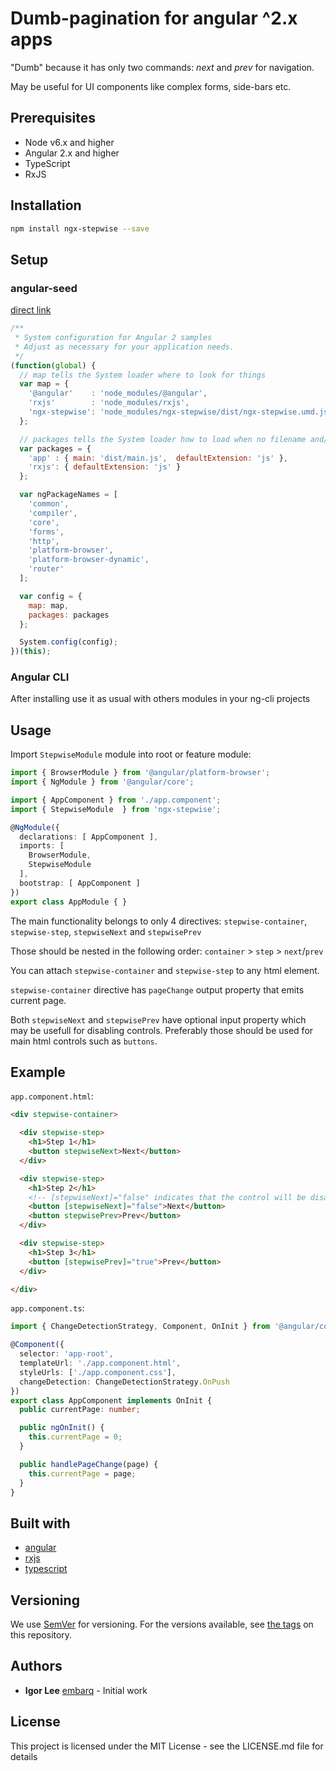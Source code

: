 # Dumb-pagination for angular ^2.x apps

"Dumb" because it has only two commands: _next_ and _prev_ for navigation.

May be useful for UI components like complex forms, side-bars etc.

## Prerequisites

- Node v6.x and higher
- Angular 2.x and higher
- TypeScript
- RxJS

## Installation

```sh
npm install ngx-stepwise --save
```

## Setup

### angular-seed

[direct link](https://github.com/mgechev/angular-seed)

```js
/**
 * System configuration for Angular 2 samples
 * Adjust as necessary for your application needs.
 */
(function(global) {
  // map tells the System loader where to look for things
  var map = {
    '@angular'    : 'node_modules/@angular',
    'rxjs'        : 'node_modules/rxjs',
    'ngx-stepwise': 'node_modules/ngx-stepwise/dist/ngx-stepwise.umd.js'
  };

  // packages tells the System loader how to load when no filename and/or no extension
  var packages = {
    'app' : { main: 'dist/main.js',  defaultExtension: 'js' },
    'rxjs': { defaultExtension: 'js' }
  };

  var ngPackageNames = [
    'common',
    'compiler',
    'core',
    'forms',
    'http',
    'platform-browser',
    'platform-browser-dynamic',
    'router'
  ];

  var config = {
    map: map,
    packages: packages
  };

  System.config(config);
})(this);
```

### Angular CLI

After installing use it as usual with others modules in your ng-cli projects

## Usage

Import `StepwiseModule` module into root or feature module:

```ts
import { BrowserModule } from '@angular/platform-browser';
import { NgModule } from '@angular/core';

import { AppComponent } from './app.component';
import { StepwiseModule  } from 'ngx-stepwise';

@NgModule({
  declarations: [ AppComponent ],
  imports: [
    BrowserModule,
    StepwiseModule
  ],
  bootstrap: [ AppComponent ]
})
export class AppModule { }
```

The main functionality belongs to only 4 directives: `stepwise-container`, `stepwise-step`, `stepwiseNext` and `stepwisePrev`

Those should be nested in the following order: `container` > `step` > `next`/`prev`

You can attach `stepwise-container` and `stepwise-step` to any html element.

`stepwise-container` directive has `pageChange` output property that emits current page.

Both `stepwiseNext` and `stepwisePrev` have optional input property which may be usefull for disabling  controls. Preferably those should be used for main html controls such as `buttons`.

## Example

`app.component.html`:

```html
<div stepwise-container>

  <div stepwise-step>
    <h1>Step 1</h1>
    <button stepwiseNext>Next</button>
  </div>

  <div stepwise-step>
    <h1>Step 2</h1>
    <!-- [stepwiseNext]="false" indicates that the control will be disabled -->
    <button [stepwiseNext]="false">Next</button>
    <button stepwisePrev>Prev</button>
  </div>

  <div stepwise-step>
    <h1>Step 3</h1>
    <button [stepwisePrev]="true">Prev</button>
  </div>

</div>
```

`app.component.ts`:


```ts
import { ChangeDetectionStrategy, Component, OnInit } from '@angular/core';

@Component({
  selector: 'app-root',
  templateUrl: './app.component.html',
  styleUrls: ['./app.component.css'],
  changeDetection: ChangeDetectionStrategy.OnPush
})
export class AppComponent implements OnInit {
  public currentPage: number;

  public ngOnInit() {
    this.currentPage = 0;
  }

  public handlePageChange(page) {
    this.currentPage = page;
  }
}
```

## Built with

- [angular](https://github.com/angular/angular)
- [rxjs](https://github.com/ReactiveX/rxjs)
- [typescript](https://github.com/microsoft/typescript)

## Versioning

We use [SemVer](http://semver.org/) for versioning. For the versions available, see [the tags](https://github.com/embarq/ngx-stepwise/releases) on this repository.

## Authors

- **Igor Lee** [embarq](https://github.com/embarq) - Initial work

## License

This project is licensed under the MIT License - see the LICENSE.md file for details
